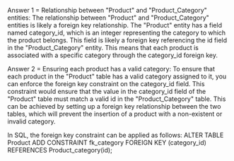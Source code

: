 Answer 1 = Relationship between "Product" and "Product_Category" entities:
The relationship between "Product" and "Product_Category" entities is likely a foreign key relationship. The "Product" entity has a field named category_id, which is an integer representing the category to which the product belongs. This field is likely a foreign key referencing the id field in the "Product_Category" entity. This means that each product is associated with a specific category through the category_id foreign key.

Answer 2 = Ensuring each product has a valid category:
To ensure that each product in the "Product" table has a valid category assigned to it, you can enforce the foreign key constraint on the category_id field. This constraint would ensure that the value in the category_id field of the "Product" table must match a valid id in the "Product_Category" table. This can be achieved by setting up a foreign key relationship between the two tables, which will prevent the insertion of a product with a non-existent or invalid category.

In SQL, the foreign key constraint can be applied as follows:
ALTER TABLE Product
ADD CONSTRAINT fk_category
FOREIGN KEY (category_id)
REFERENCES Product_category(id);

